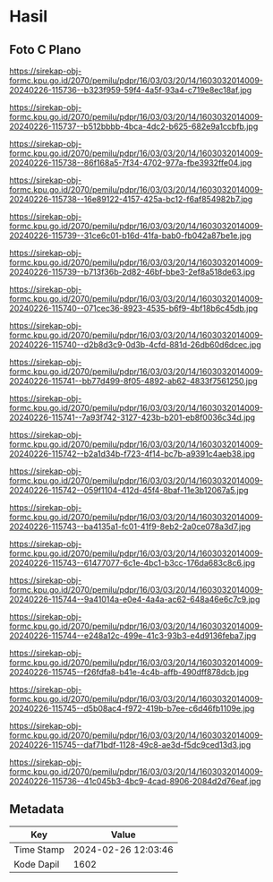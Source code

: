 # Hasil

## Foto C Plano

https://sirekap-obj-formc.kpu.go.id/2070/pemilu/pdpr/16/03/03/20/14/1603032014009-20240226-115736--b323f959-59f4-4a5f-93a4-c719e8ec18af.jpg

https://sirekap-obj-formc.kpu.go.id/2070/pemilu/pdpr/16/03/03/20/14/1603032014009-20240226-115737--b512bbbb-4bca-4dc2-b625-682e9a1ccbfb.jpg

https://sirekap-obj-formc.kpu.go.id/2070/pemilu/pdpr/16/03/03/20/14/1603032014009-20240226-115738--86f168a5-7f34-4702-977a-fbe3932ffe04.jpg

https://sirekap-obj-formc.kpu.go.id/2070/pemilu/pdpr/16/03/03/20/14/1603032014009-20240226-115738--16e89122-4157-425a-bc12-f6af854982b7.jpg

https://sirekap-obj-formc.kpu.go.id/2070/pemilu/pdpr/16/03/03/20/14/1603032014009-20240226-115739--31ce6c01-b16d-41fa-bab0-fb042a87be1e.jpg

https://sirekap-obj-formc.kpu.go.id/2070/pemilu/pdpr/16/03/03/20/14/1603032014009-20240226-115739--b713f36b-2d82-46bf-bbe3-2ef8a518de63.jpg

https://sirekap-obj-formc.kpu.go.id/2070/pemilu/pdpr/16/03/03/20/14/1603032014009-20240226-115740--071cec36-8923-4535-b6f9-4bf18b6c45db.jpg

https://sirekap-obj-formc.kpu.go.id/2070/pemilu/pdpr/16/03/03/20/14/1603032014009-20240226-115740--d2b8d3c9-0d3b-4cfd-881d-26db60d6dcec.jpg

https://sirekap-obj-formc.kpu.go.id/2070/pemilu/pdpr/16/03/03/20/14/1603032014009-20240226-115741--bb77d499-8f05-4892-ab62-4833f7561250.jpg

https://sirekap-obj-formc.kpu.go.id/2070/pemilu/pdpr/16/03/03/20/14/1603032014009-20240226-115741--7a93f742-3127-423b-b201-eb8f0036c34d.jpg

https://sirekap-obj-formc.kpu.go.id/2070/pemilu/pdpr/16/03/03/20/14/1603032014009-20240226-115742--b2a1d34b-f723-4f14-bc7b-a9391c4aeb38.jpg

https://sirekap-obj-formc.kpu.go.id/2070/pemilu/pdpr/16/03/03/20/14/1603032014009-20240226-115742--059f1104-412d-45f4-8baf-11e3b12067a5.jpg

https://sirekap-obj-formc.kpu.go.id/2070/pemilu/pdpr/16/03/03/20/14/1603032014009-20240226-115743--ba4135a1-fc01-41f9-8eb2-2a0ce078a3d7.jpg

https://sirekap-obj-formc.kpu.go.id/2070/pemilu/pdpr/16/03/03/20/14/1603032014009-20240226-115743--61477077-6c1e-4bc1-b3cc-176da683c8c6.jpg

https://sirekap-obj-formc.kpu.go.id/2070/pemilu/pdpr/16/03/03/20/14/1603032014009-20240226-115744--9a41014a-e0e4-4a4a-ac62-648a46e6c7c9.jpg

https://sirekap-obj-formc.kpu.go.id/2070/pemilu/pdpr/16/03/03/20/14/1603032014009-20240226-115744--e248a12c-499e-41c3-93b3-e4d9136feba7.jpg

https://sirekap-obj-formc.kpu.go.id/2070/pemilu/pdpr/16/03/03/20/14/1603032014009-20240226-115745--f26fdfa8-b41e-4c4b-affb-490dff878dcb.jpg

https://sirekap-obj-formc.kpu.go.id/2070/pemilu/pdpr/16/03/03/20/14/1603032014009-20240226-115745--d5b08ac4-f972-419b-b7ee-c6d46fb1109e.jpg

https://sirekap-obj-formc.kpu.go.id/2070/pemilu/pdpr/16/03/03/20/14/1603032014009-20240226-115745--daf71bdf-1128-49c8-ae3d-f5dc9ced13d3.jpg

https://sirekap-obj-formc.kpu.go.id/2070/pemilu/pdpr/16/03/03/20/14/1603032014009-20240226-115736--41c045b3-4bc9-4cad-8906-2084d2d76eaf.jpg


## Metadata

| Key        | Value               |
| ---------- | ------------------- |
| Time Stamp | 2024-02-26 12:03:46 |
| Kode Dapil | 1602                |



